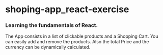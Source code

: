 # shoping-app_react-exercise

### Learning the fundamentals of React.

The App consists in a list of clickable products and a Shopping Cart. You can easily add and remove the products. Also the total Price and the currency can be dynamically calculated.
